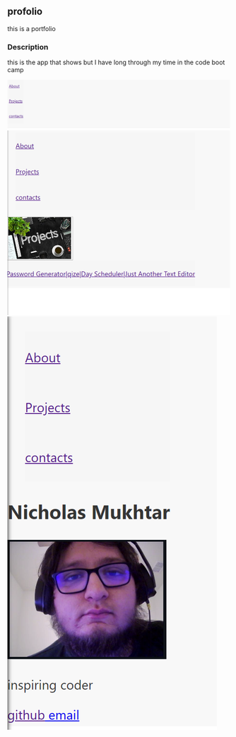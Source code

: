 ## profolio
 this is a portfolio 



 ### Description
 this is the app that shows but I have long through my time in the code boot camp

![Regex](./src/Assets/Capture.PNG)
![Regex](./src/Assets/Capture2.PNG)
![Regex](./src/Assets/Capture3.PNG)